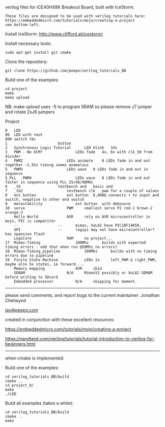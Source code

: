 verilog files for iCE40HX8K Breakout Board, built with IceStorm.

	These files are designed to be used with verilog tutorials here:
	https://embeddedmicro.com/tutorials/mojo/creating-a-project
	see bottom-left.

Install IceStorm: http://www.clifford.at/icestorm/

Install necessary tools:

    sudo apt-get install git cmake 

Clone the repository:

    git clone https://github.com/peepo/verilog_tutorials_BB

Build one of the examples:

    cd project
    make
    make upload

NB: make upload uses -S to program SRAM so please remove J7 jumper and rotate 2xJ6 jumpers


Project

	0	LED
	00	LED with +out
	000	switch tbc
	1						button
	2	Synchronous Logic Tutorial		LED blink	1Hz
	3	PWM - No DCM?				LEDs fade	4x, 6x with clk_50 from divider
	4	PWM2					LEDs animate 	8 LEDs fade in and out together ~1.5hz timing seems anomalous
	5	PWM3					LEDs wave	8 LEDs fade in and out in sequence
	5_PLL	PWM4					LEDs wave	8 LEDs fade in and out faster in sequence using PLL 25/48/96MHz
	6	_tb					testbench and	basic and 
	7	_tb2					testbench clk	pwm for a couple of values
	8	ext button				ext button	6,800Ω connects + to input and switch, negative to other end switch
	9	metastability				ext button	with debounce
	10	servo					PWM		smallest servo P2 red-1 brown-2 orange-3
		Hello World				AVR		rely on AVR microcontroller in mojo, PIC is competitor
		--					--		mimas, XuLA2 have PIC18F14K50, 
		SPI					--		logipi may not have microcontroller? has spansion flash
		LogiCore				RAM		no project...
	17	Mimas-Timing				100Mhz		builds with expected timing errors : odd that when run @50Mhz no errors?
	18	Mimas-Timing_pipeline			100Mhz		builds with no timing errors due to pipeline
	19	Finite State Machine			LEDs 2x		left_PWM & right_PWM, maybe also 5x states, ie forward....
		Memory mapping				AVR		ibid
		SDRAM					N/A		MimasV2	possibly or XuLA2 SDRAM before writing to SDcard
		Embedded processor			N/A		skipping for moment.

---

please send comments, and report bugs to the current maintainer: Jonathan Chetwynd

jay@peepo.com

created in conjunction with these excellent resources:

https://embeddedmicro.com/tutorials/mojo/creating-a-project

https://nandland.com/verilog/tutorials/tutorial-introduction-to-verilog-for-beginners.html

---

when cmake is implemented:

Build one of the examples:

    cd verilog_tutorials_BB/build
    cmake ..
    cd project_0/
    make
    ./LED

Build all examples (takes a while):

    cd verilog_tutorials_BB/build
    cmake ..
    make
